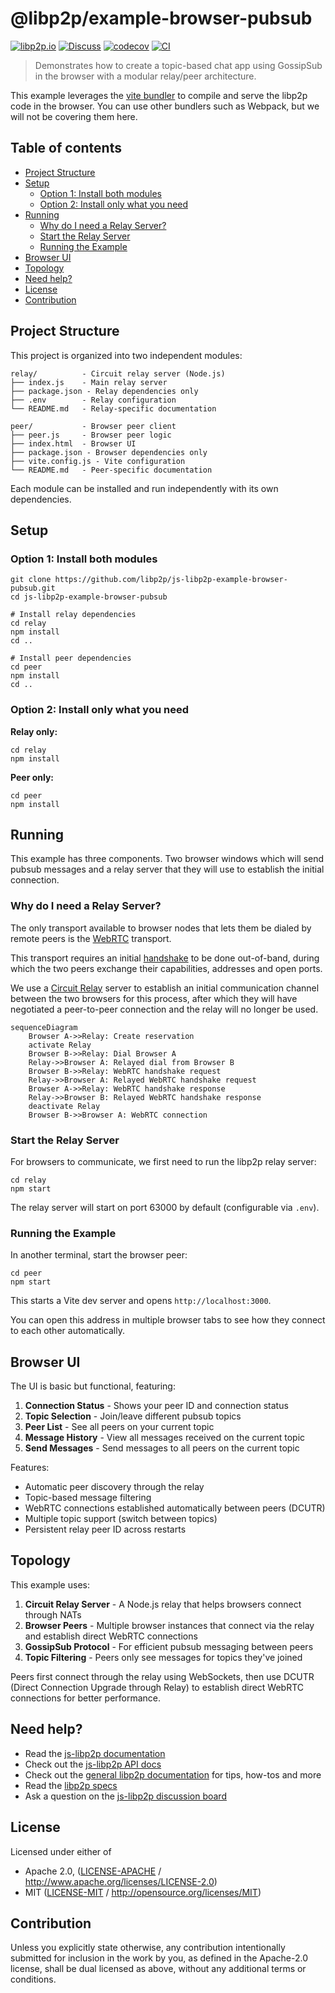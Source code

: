 # @libp2p/example-browser-pubsub <!-- omit in toc -->

[![libp2p.io](https://img.shields.io/badge/project-libp2p-yellow.svg?style=flat-square)](http://libp2p.io/)
[![Discuss](https://img.shields.io/discourse/https/discuss.libp2p.io/posts.svg?style=flat-square)](https://discuss.libp2p.io)
[![codecov](https://img.shields.io/codecov/c/github/libp2p/js-libp2p-examples.svg?style=flat-square)](https://codecov.io/gh/libp2p/js-libp2p-examples)
[![CI](https://img.shields.io/github/actions/workflow/status/libp2p/js-libp2p-examples/ci.yml?branch=main\&style=flat-square)](https://github.com/libp2p/js-libp2p-examples/actions/workflows/ci.yml?query=branch%3Amain)

> Demonstrates how to create a topic-based chat app using GossipSub in the browser with a modular relay/peer architecture.

This example leverages the [vite bundler](https://vitejs.dev/) to compile and serve the libp2p code in the browser. You can use other bundlers such as Webpack, but we will not be covering them here.

## Table of contents <!-- omit in toc -->

- [Project Structure](#project-structure)
- [Setup](#setup)
  - [Option 1: Install both modules](#option-1-install-both-modules)
  - [Option 2: Install only what you need](#option-2-install-only-what-you-need)
- [Running](#running)
  - [Why do I need a Relay Server?](#why-do-i-need-a-relay-server)
  - [Start the Relay Server](#start-the-relay-server)
  - [Running the Example](#running-the-example)
- [Browser UI](#browser-ui)
- [Topology](#topology)
- [Need help?](#need-help)
- [License](#license)
- [Contribution](#contribution)

## Project Structure

This project is organized into two independent modules:

```
relay/          - Circuit relay server (Node.js)
├── index.js    - Main relay server
├── package.json - Relay dependencies only
├── .env        - Relay configuration
└── README.md   - Relay-specific documentation

peer/           - Browser peer client
├── peer.js     - Browser peer logic
├── index.html  - Browser UI
├── package.json - Browser dependencies only
├── vite.config.js - Vite configuration
└── README.md   - Peer-specific documentation
```

Each module can be installed and run independently with its own dependencies.

## Setup

### Option 1: Install both modules

```console
git clone https://github.com/libp2p/js-libp2p-example-browser-pubsub.git
cd js-libp2p-example-browser-pubsub

# Install relay dependencies
cd relay
npm install
cd ..

# Install peer dependencies  
cd peer
npm install
cd ..
```

### Option 2: Install only what you need

**Relay only:**
```console
cd relay
npm install
```

**Peer only:**
```console
cd peer
npm install
```

## Running

This example has three components.  Two browser windows which will send pubsub messages and a relay server that they will use to establish the initial connection.

### Why do I need a Relay Server?

The only transport available to browser nodes that lets them be dialed by remote peers is the [WebRTC](https://www.npmjs.com/package/@libp2p/webrtc) transport.

This transport requires an initial [handshake](https://en.wikipedia.org/wiki/Session_Description_Protocol) to be done out-of-band, during which the two peers exchange their capabilities, addresses and open ports.

We use a [Circuit Relay](https://docs.libp2p.io/concepts/nat/circuit-relay/) server to establish an initial communication channel between the two browsers for this process, after which they will have negotiated a peer-to-peer connection and the relay will no longer be used.

```mermaid
sequenceDiagram
    Browser A->>Relay: Create reservation
    activate Relay
    Browser B->>Relay: Dial Browser A
    Relay->>Browser A: Relayed dial from Browser B
    Browser B->>Relay: WebRTC handshake request
    Relay->>Browser A: Relayed WebRTC handshake request
    Browser A->>Relay: WebRTC handshake response
    Relay->>Browser B: Relayed WebRTC handshake response
    deactivate Relay
    Browser B->>Browser A: WebRTC connection
```

### Start the Relay Server

For browsers to communicate, we first need to run the libp2p relay server:

```console
cd relay
npm start
```

The relay server will start on port 63000 by default (configurable via `.env`).

### Running the Example

In another terminal, start the browser peer:

```console
cd peer
npm start
```

This starts a Vite dev server and opens `http://localhost:3000`.

You can open this address in multiple browser tabs to see how they connect to each other automatically.

## Browser UI

The UI is basic but functional, featuring:

1. **Connection Status** - Shows your peer ID and connection status
2. **Topic Selection** - Join/leave different pubsub topics
3. **Peer List** - See all peers on your current topic
4. **Message History** - View all messages received on the current topic
5. **Send Messages** - Send messages to all peers on the current topic

Features:
- Automatic peer discovery through the relay
- Topic-based message filtering
- WebRTC connections established automatically between peers (DCUTR)
- Multiple topic support (switch between topics)
- Persistent relay peer ID across restarts

## Topology

This example uses:

1. **Circuit Relay Server** - A Node.js relay that helps browsers connect through NATs
2. **Browser Peers** - Multiple browser instances that connect via the relay and establish direct WebRTC connections
3. **GossipSub Protocol** - For efficient pubsub messaging between peers
4. **Topic Filtering** - Peers only see messages for topics they've joined

Peers first connect through the relay using WebSockets, then use DCUTR (Direct Connection Upgrade through Relay) to establish direct WebRTC connections for better performance.

## Need help?

- Read the [js-libp2p documentation](https://github.com/libp2p/js-libp2p/tree/main/doc)
- Check out the [js-libp2p API docs](https://libp2p.github.io/js-libp2p/)
- Check out the [general libp2p documentation](https://docs.libp2p.io) for tips, how-tos and more
- Read the [libp2p specs](https://github.com/libp2p/specs)
- Ask a question on the [js-libp2p discussion board](https://github.com/libp2p/js-libp2p/discussions)

## License

Licensed under either of

- Apache 2.0, ([LICENSE-APACHE](LICENSE-APACHE) / <http://www.apache.org/licenses/LICENSE-2.0>)
- MIT ([LICENSE-MIT](LICENSE-MIT) / <http://opensource.org/licenses/MIT>)

## Contribution

Unless you explicitly state otherwise, any contribution intentionally submitted
for inclusion in the work by you, as defined in the Apache-2.0 license, shall be
dual licensed as above, without any additional terms or conditions.

